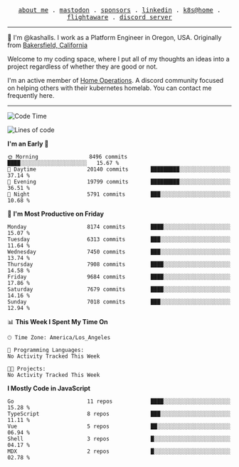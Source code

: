 <p align="center">
  <samp>
    <a href="https://jordanjones.org/">about me</a> .
    <a rel="me" href="https://mastodon.social/@kashall">mastodon</a> .
    <a href="https://github.com/sponsors/kashalls">sponsors</a> .
    <a href="https://linkedin.com/in/jordpjones">linkedin</a> .
    <a href="https://github.com/kashalls/home-cluster">k8s@home</a> .
    <a href="https://flightaware.com/adsb/stats/user/kashalls">flightaware</a> .
    <a href="https://discord.gg/V2WrCfqba9">discord server</a>
  </samp>
</p>

----------------------------------------------------------------

:wave: I'm @kashalls. I work as a Platform Engineer in Oregon, USA. Originally from [Bakersfield, California](https://maps.app.goo.gl/QQMtywTWghpXB6Tu6)

Welcome to my coding space, where I put all of my thoughts an ideas into a project regardless of whether they are good or not.

I'm an active member of [Home Operations](https://discord.gg/home-operations). A discord community focused on helping others with their kubernetes homelab. You can contact me frequently here.

----------------------------------------------------------------
<!--START_SECTION:waka-->
![Code Time](http://img.shields.io/badge/Code%20Time-2%2C484%20hrs%2039%20mins-blue)

![Lines of code](https://img.shields.io/badge/From%20Hello%20World%20I%27ve%20Written-10.8%20million%20lines%20of%20code-blue)

**I'm an Early 🐤** 

```text
🌞 Morning                8496 commits        ████░░░░░░░░░░░░░░░░░░░░░   15.67 % 
🌆 Daytime                20140 commits       █████████░░░░░░░░░░░░░░░░   37.14 % 
🌃 Evening                19799 commits       █████████░░░░░░░░░░░░░░░░   36.51 % 
🌙 Night                  5791 commits        ███░░░░░░░░░░░░░░░░░░░░░░   10.68 % 
```
📅 **I'm Most Productive on Friday** 

```text
Monday                   8174 commits        ████░░░░░░░░░░░░░░░░░░░░░   15.07 % 
Tuesday                  6313 commits        ███░░░░░░░░░░░░░░░░░░░░░░   11.64 % 
Wednesday                7450 commits        ███░░░░░░░░░░░░░░░░░░░░░░   13.74 % 
Thursday                 7908 commits        ████░░░░░░░░░░░░░░░░░░░░░   14.58 % 
Friday                   9684 commits        ████░░░░░░░░░░░░░░░░░░░░░   17.86 % 
Saturday                 7679 commits        ████░░░░░░░░░░░░░░░░░░░░░   14.16 % 
Sunday                   7018 commits        ███░░░░░░░░░░░░░░░░░░░░░░   12.94 % 
```


📊 **This Week I Spent My Time On** 

```text
🕑︎ Time Zone: America/Los_Angeles

💬 Programming Languages: 
No Activity Tracked This Week

🐱‍💻 Projects: 
No Activity Tracked This Week
```

**I Mostly Code in JavaScript** 

```text
Go                       11 repos            ████░░░░░░░░░░░░░░░░░░░░░   15.28 % 
TypeScript               8 repos             ███░░░░░░░░░░░░░░░░░░░░░░   11.11 % 
Vue                      5 repos             ██░░░░░░░░░░░░░░░░░░░░░░░   06.94 % 
Shell                    3 repos             █░░░░░░░░░░░░░░░░░░░░░░░░   04.17 % 
MDX                      2 repos             █░░░░░░░░░░░░░░░░░░░░░░░░   02.78 % 
```




<!--END_SECTION:waka-->
